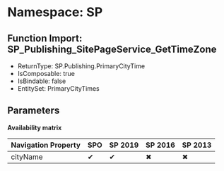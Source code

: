 # Namespace: SP

## Function Import: SP_Publishing_SitePageService_GetTimeZone

- ReturnType: SP.Publishing.PrimaryCityTime
- IsComposable: true
- IsBindable: false
- EntitySet: PrimaryCityTimes

## Parameters

**Availability matrix**

Navigation Property | SPO | SP 2019 | SP 2016 | SP 2013
----------|-----|---------|---------|--------
cityName | ✔ | ✔ | ✖ | ✖
